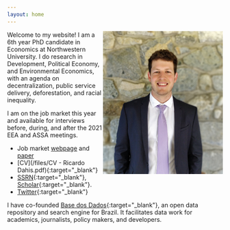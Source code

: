 ```yaml
---
layout: home
---
```


<img src="./files/pictures/profile.jpg" alt="profile" style="width: 280px;" align="right"  />

Welcome to my website! I am a 6th year PhD candidate in Economics at Northwestern University. I do research in Development, Political Economy, and Environmental Economics, with an agenda on decentralization, public service delivery, deforestation, and racial inequality.

I am on the job market this year and available for interviews before, during, and after the 2021 EEA and ASSA meetings.

- Job market [webpage](https://sites.northwestern.edu/rdahis/) and [paper](http://www.ricardodahis.com/files/papers/Dahis_JMP.pdf)
- [CV](/files/CV - Ricardo Dahis.pdf){:target="_blank"}
- [SSRN](https://ssrn.com/author=2786164){:target="_blank"}, [Scholar](https://scholar.google.com/citations?user=iDi8BA8AAAAJ){:target="_blank"}.
- [Twitter](https://twitter.com/rdahis){:target="_blank"}

I have co-founded [Base dos Dados](http://www.basedosdados.org){:target="_blank"}, an open data repository and search engine for Brazil. It facilitates data work for academics, journalists, policy makers, and developers.
